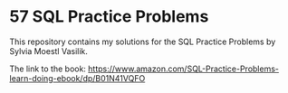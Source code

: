 # 57 SQL Practice Problems

This repository contains my solutions for the SQL Practice Problems by Sylvia Moestl Vasilik. 

The link to the book: https://www.amazon.com/SQL-Practice-Problems-learn-doing-ebook/dp/B01N41VQFO
